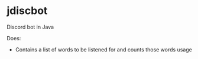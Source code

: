# jdiscbot
Discord bot in Java

Does:
* Contains a list of words to be listened for and counts those words usage
